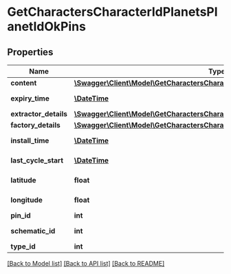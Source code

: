 # GetCharactersCharacterIdPlanetsPlanetIdOkPins

## Properties
Name | Type | Description | Notes
------------ | ------------- | ------------- | -------------
**content** | [**\Swagger\Client\Model\GetCharactersCharacterIdPlanetsPlanetIdOkContent[]**](GetCharactersCharacterIdPlanetsPlanetIdOkContent.md) | content array | [optional] 
**expiry_time** | [**\DateTime**](\DateTime.md) | expiry_time string | [optional] 
**extractor_details** | [**\Swagger\Client\Model\GetCharactersCharacterIdPlanetsPlanetIdOkExtractorDetails**](GetCharactersCharacterIdPlanetsPlanetIdOkExtractorDetails.md) |  | [optional] 
**factory_details** | [**\Swagger\Client\Model\GetCharactersCharacterIdPlanetsPlanetIdOkFactoryDetails**](GetCharactersCharacterIdPlanetsPlanetIdOkFactoryDetails.md) |  | [optional] 
**install_time** | [**\DateTime**](\DateTime.md) | install_time string | [optional] 
**last_cycle_start** | [**\DateTime**](\DateTime.md) | last_cycle_start string | [optional] 
**latitude** | **float** | latitude number | 
**longitude** | **float** | longitude number | 
**pin_id** | **int** | pin_id integer | 
**schematic_id** | **int** | schematic_id integer | [optional] 
**type_id** | **int** | type_id integer | 

[[Back to Model list]](../README.md#documentation-for-models) [[Back to API list]](../README.md#documentation-for-api-endpoints) [[Back to README]](../README.md)


